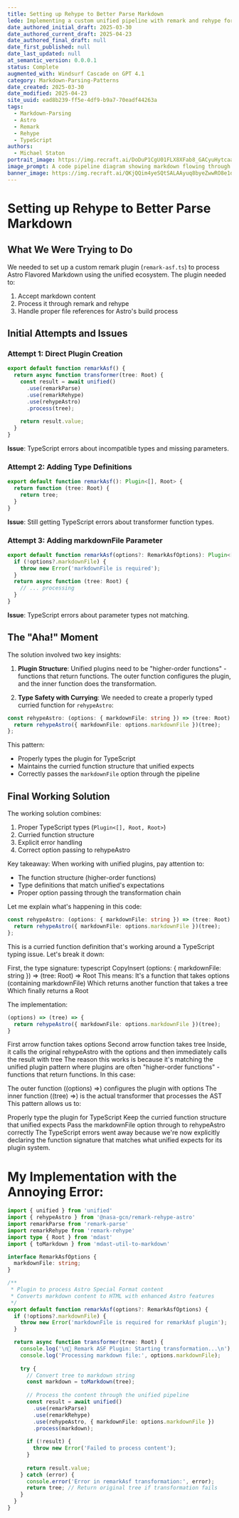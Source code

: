 ```yaml
---
title: Setting up Rehype to Better Parse Markdown
lede: Implementing a custom unified pipeline with remark and rehype for Astro Flavored Markdown, solving file reference and plugin integration issues.
date_authored_initial_draft: 2025-03-30
date_authored_current_draft: 2025-04-23
date_authored_final_draft: null
date_first_published: null
date_last_updated: null
at_semantic_version: 0.0.0.1
status: Complete
augmented_with: Windsurf Cascade on GPT 4.1
category: Markdown-Parsing-Patterns
date_created: 2025-03-30
date_modified: 2025-04-23
site_uuid: ead8b239-ff5e-4df9-b9a7-70eadf44263a
tags:
  - Markdown-Parsing
  - Astro
  - Remark
  - Rehype
  - TypeScript
authors:
  - Michael Staton
portrait_image: https://img.recraft.ai/DoDuP1CgU01FLX8XFab8_GACyuHytcaayrwNO08QJrY/rs:fit:1024:1820:0/raw:1/plain/abs://external/images/178e47ac-e930-4acc-960e-84ddef36ec7a
image_prompt: A code pipeline diagram showing markdown flowing through remark and rehype plugins, with Astro and TypeScript icons, in a clean, modern style.
banner_image: https://img.recraft.ai/QKjQQim4yeSQtSALAAyuq8byeZwwRO8e1dTaWQW-XFc/rs:fit:2048:1024:0/raw:1/plain/abs://external/images/11ef1788-a0e6-424a-b30d-4608c053f04a
---
```


# Setting up Rehype to Better Parse Markdown

## What We Were Trying to Do

We needed to set up a custom remark plugin (`remark-asf.ts`) to process Astro Flavored Markdown using the unified ecosystem. The plugin needed to:
1. Accept markdown content
2. Process it through remark and rehype
3. Handle proper file references for Astro's build process

## Initial Attempts and Issues

### Attempt 1: Direct Plugin Creation

```typescript
export default function remarkAsf() {
  return async function transformer(tree: Root) {
    const result = await unified()
      .use(remarkParse)
      .use(remarkRehype)
      .use(rehypeAstro)
      .process(tree);
    
    return result.value;
  }
}
```

**Issue**: TypeScript errors about incompatible types and missing parameters.

### Attempt 2: Adding Type Definitions

```typescript
export default function remarkAsf(): Plugin<[], Root> {
  return function (tree: Root) {
    return tree;
  }
}
```

**Issue**: Still getting TypeScript errors about transformer function types.

### Attempt 3: Adding markdownFile Parameter

```typescript
export default function remarkAsf(options?: RemarkAsfOptions): Plugin<[RemarkAsfOptions?], Root> {
  if (!options?.markdownFile) {
    throw new Error('markdownFile is required');
  }
  return async function (tree: Root) {
    // ... processing
  }
}
```

**Issue**: TypeScript errors about parameter types not matching.

## The "Aha!" Moment

The solution involved two key insights:

1. **Plugin Structure**: Unified plugins need to be "higher-order functions" - functions that return functions. The outer function configures the plugin, and the inner function does the transformation.

2. **Type Safety with Currying**: We needed to create a properly typed curried function for `rehypeAstro`:

```typescript
const rehypeAstro: (options: { markdownFile: string }) => (tree: Root) => Root = (options) => (tree) => {
  return rehypeAstro({ markdownFile: options.markdownFile })(tree);
};
```

This pattern:
- Properly types the plugin for TypeScript
- Maintains the curried function structure that unified expects
- Correctly passes the `markdownFile` option through the pipeline

## Final Working Solution

The working solution combines:
1. Proper TypeScript types (`Plugin<[], Root, Root>`)
2. Curried function structure
3. Explicit error handling
4. Correct option passing to rehypeAstro

Key takeaway: When working with unified plugins, pay attention to:
- The function structure (higher-order functions)
- Type definitions that match unified's expectations
- Proper option passing through the transformation chain

Let me explain what's happening in this code:

```typescript
const rehypeAstro: (options: { markdownFile: string }) => (tree: Root) => Root = (options) => (tree) => {
  return rehypeAstro({ markdownFile: options.markdownFile })(tree);
};
```
This is a curried function definition that's working around a TypeScript typing issue. Let's break it down:

First, the type signature:
typescript
CopyInsert
(options: { markdownFile: string }) => (tree: Root) => Root
This means:
It's a function that takes options (containing markdownFile)
Which returns another function that takes a tree
Which finally returns a Root

The implementation:
```typescript
(options) => (tree) => {
  return rehypeAstro({ markdownFile: options.markdownFile })(tree);
}
```
First arrow function takes options
Second arrow function takes tree
Inside, it calls the original rehypeAstro with the options and then immediately calls the result with tree
The reason this works is because it's matching the unified plugin pattern where plugins are often "higher-order functions" - functions that return functions. In this case:

The outer function ((options) =>) configures the plugin with options
The inner function ((tree) =>) is the actual transformer that processes the AST
This pattern allows us to:

Properly type the plugin for TypeScript
Keep the curried function structure that unified expects
Pass the markdownFile option through to rehypeAstro correctly
The TypeScript errors went away because we're now explicitly declaring the function signature that matches what unified expects for its plugin system.

# My Implementation with the Annoying Error:

```typescript
import { unified } from 'unified'
import { rehypeAstro } from '@nasa-gcn/remark-rehype-astro'
import remarkParse from 'remark-parse'
import remarkRehype from 'remark-rehype'
import type { Root } from 'mdast'
import { toMarkdown } from 'mdast-util-to-markdown'

interface RemarkAsfOptions {
  markdownFile: string;
}

/**
 * Plugin to process Astro Special Format content
 * Converts markdown content to HTML with enhanced Astro features
 */
export default function remarkAsf(options?: RemarkAsfOptions) {
  if (!options?.markdownFile) {
    throw new Error('markdownFile is required for remarkAsf plugin');
  }

  return async function transformer(tree: Root) {
    console.log('\n🚀 Remark ASF Plugin: Starting transformation...\n');
    console.log('Processing markdown file:', options.markdownFile);
    
    try {
      // Convert tree to markdown string
      const markdown = toMarkdown(tree);
      
      // Process the content through the unified pipeline
      const result = await unified()
        .use(remarkParse)
        .use(remarkRehype)
        .use(rehypeAstro, { markdownFile: options.markdownFile })
        .process(markdown);
      
      if (!result) {
        throw new Error('Failed to process content');
      }
      
      return result.value;
    } catch (error) {
      console.error('Error in remarkAsf transformation:', error);
      return tree; // Return original tree if transformation fails
    }
  }
}
